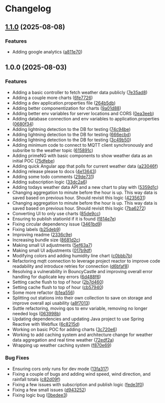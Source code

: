 # Changelog

## [1.1.0](https://github.com/ajcuddeback/nimbus/compare/v1.0.0...v1.1.0) (2025-08-08)


### Features

* Adding google analytics ([a811e70](https://github.com/ajcuddeback/nimbus/commit/a811e7007cc20b844f88b9f50175df6158d1fa2c))

## 1.0.0 (2025-08-03)


### Features

* Adding a basic controller to fetch weather data publicly ([7e35ad8](https://github.com/ajcuddeback/nimbus/commit/7e35ad81698f85c04f72d584ff9801e775e0e8a3))
* Adding a couple more charts ([6fe7726](https://github.com/ajcuddeback/nimbus/commit/6fe772643b8782fba5b702637ea3c09ca84c88c6))
* Adding a dev application.properties file ([264b5db](https://github.com/ajcuddeback/nimbus/commit/264b5db92f7e2a8251618488aaeb5f673d902d0a))
* Adding better componentization for charts ([9a01d88](https://github.com/ajcuddeback/nimbus/commit/9a01d88093f4d9d32637eb96a059eadd8173c9cf))
* Adding better env variables for server locations and CORS ([0ea3eeb](https://github.com/ajcuddeback/nimbus/commit/0ea3eebdf14002053b81ec36309e9848badb7f05))
* Adding database connection and env variables to application.properties ([0680f34](https://github.com/ajcuddeback/nimbus/commit/0680f348ec074b6bd4764094b87699ee7d0aa587))
* Adding lightning detection to the DB for testing ([74c94be](https://github.com/ajcuddeback/nimbus/commit/74c94bea39796915e44497da49db440af04c3e94))
* Adding lightning detection to the DB for testing ([666ecbd](https://github.com/ajcuddeback/nimbus/commit/666ecbde20fac5b51c6af3842c219c1b0bf3cdf5))
* Adding lightning detection to the DB for testing ([3c49b50](https://github.com/ajcuddeback/nimbus/commit/3c49b50f0033df86b791d07887f00aa07217fa75))
* Adding minimum code to connect to MQTT client synchronously and subsribe to the weather topic ([615891c](https://github.com/ajcuddeback/nimbus/commit/615891ca9981c8a3047f5444e71dfecc6bc3f672))
* Adding primeNG with basic components to show weather data as an initial POC ([75dfebe](https://github.com/ajcuddeback/nimbus/commit/75dfebee1cfadb3875fbad1e40cc4cfba3f48c0e))
* Adding quick Angular app that polls for current weather data ([a23046f](https://github.com/ajcuddeback/nimbus/commit/a23046f2f57d62bb836fe8ece4e0dcaeb2380c74))
* Adding release please to docs ([4e13643](https://github.com/ajcuddeback/nimbus/commit/4e1364350df6d8b1ce6ab1a51855e070c988125a))
* Adding some todo comments ([29de731](https://github.com/ajcuddeback/nimbus/commit/29de7314c99f3c24ad1b49a994ecbdea89f86e19))
* Adding subscription logic ([33dc2a6](https://github.com/ajcuddeback/nimbus/commit/33dc2a6d5d864ba9e66e6bb01cc71470515ff3ea))
* Adding todays weather data API and a new chart to play with ([5359d1c](https://github.com/ajcuddeback/nimbus/commit/5359d1c92bbe7008cac40c3194d3c31a3c8bf6c5))
* Changing aggregation to minute before the hour is up. This way data is saved based on previous hour. Should revisit this logic ([4235631](https://github.com/ajcuddeback/nimbus/commit/4235631b87dce68bd84973523ddf25a6fd6a115b))
* Changing aggregation to minute before the hour is up. This way data is saved based on previous hour. Should revisit this logic ([7ba6272](https://github.com/ajcuddeback/nimbus/commit/7ba6272b98939cec7c20308ad1d42dfa88c6f3fe))
* Converting UI to only use charts ([85de9cc](https://github.com/ajcuddeback/nimbus/commit/85de9cc93567c55798e3c112c6b224e45a599912))
* Ensuring to publish stationId if it is found ([f814e7e](https://github.com/ajcuddeback/nimbus/commit/f814e7eacbe7434e5151ebf4a706d70c650f6e07))
* Fixing circular dependency issue ([3461bd9](https://github.com/ajcuddeback/nimbus/commit/3461bd9fe0ff73123dc4a300dd00e82e953b2f61))
* Fixing labels ([b25deb9](https://github.com/ajcuddeback/nimbus/commit/b25deb9d8c4b2ad22d344f58a6ae7ba06b731072))
* Improving readme ([2336c9e](https://github.com/ajcuddeback/nimbus/commit/2336c9e91cb1b6da9c039b054cc4bd32e1580d98))
* Increasing bundle size ([8681d2c](https://github.com/ajcuddeback/nimbus/commit/8681d2c2cf718bf330848cbae2a355238a569275))
* Making small UI adjustments ([5ef63a7](https://github.com/ajcuddeback/nimbus/commit/5ef63a7d998ee595aa1f4e34ef42da63a4f1a301))
* Making small UI adjustments ([017b9df](https://github.com/ajcuddeback/nimbus/commit/017b9df67cd158ad584aec3aa7b6fc74dc368a86))
* Modifying colors and adding humidity line chart ([c0bbb7b](https://github.com/ajcuddeback/nimbus/commit/c0bbb7b6b3e434644e36e31eda21ec7ccb4cb01b))
* Refactoring mqtt connection to leverage project reactor to improve code readability and introduce retries for connection ([d6bfaf8](https://github.com/ajcuddeback/nimbus/commit/d6bfaf8bd82050d2e8a547be13996a95ec9d8cc0))
* Resolving a vulnerability in BouncyCastle and improving overall error handling for duplicate key errors ([6d488f6](https://github.com/ajcuddeback/nimbus/commit/6d488f64ac1ddc753790d7a917c565ac42180b50))
* Setting cache flush to top of hour ([2b7d460](https://github.com/ajcuddeback/nimbus/commit/2b7d4601090b6d24a7007e100d5530e0c0c47791))
* Setting cache flush to top of hour ([cb57940](https://github.com/ajcuddeback/nimbus/commit/cb5794075ad4bb76b5f979a606a967b6ecfc1907))
* Some more refactor ([b1ea556](https://github.com/ajcuddeback/nimbus/commit/b1ea55608ad05912e0a986ec6e01a5263084e579))
* Splitting out stations into their own collection to save on storage and improve overall api usability ([a8f7013](https://github.com/ajcuddeback/nimbus/commit/a8f70134d811960115d69673b586f0a82e0c04e5))
* Suttle refactoring, moving qos to env variable, removing no longer needed logs ([063998b](https://github.com/ajcuddeback/nimbus/commit/063998b9f5942d469d72fa10ad634779957a1d1f))
* Updating dependencies and updating Java project to use Spring Reactive with Webflux ([6c8215d](https://github.com/ajcuddeback/nimbus/commit/6c8215d4d992b3ec3a1f7aa5303b8059e79a9c51))
* Working on basic POC for adding charts ([3c720e6](https://github.com/ajcuddeback/nimbus/commit/3c720e6a409b73ecf3dc179befed8da4b9d9fdae))
* Working to add caching system and architecture change for weather data aggregation and real time weather ([72edf2a](https://github.com/ajcuddeback/nimbus/commit/72edf2af16d60ad7b32e0c99478dba69c0972f23))
* Wrapping up weather caching system ([f870e69](https://github.com/ajcuddeback/nimbus/commit/f870e6941ca6aada87af4560f811fb5e74b0dd8d))


### Bug Fixes

* Ensuring cors only runs for dev mode ([13fa317](https://github.com/ajcuddeback/nimbus/commit/13fa3171253aa5b43e12177663b271de2dae3e1f))
* Fixing a couple of bugs and adding wind speed, wind direction, and rainfall totals ([c82d09f](https://github.com/ajcuddeback/nimbus/commit/c82d09f8b02aadca898d79473909922bb05a5631))
* Fixing a few issues with subscription and publish logic ([fede3f0](https://github.com/ajcuddeback/nimbus/commit/fede3f0b29c669da5c7f7b86be7f30d5a106ea25))
* Fixing a few small issues ([d943252](https://github.com/ajcuddeback/nimbus/commit/d94325221fa032c441feadc9e32d0903f4c299da))
* Fixing logic bug ([0bedee3](https://github.com/ajcuddeback/nimbus/commit/0bedee3ca12de17e9f95f9f1628ed2c39b7f3c89))
